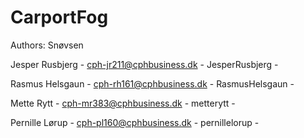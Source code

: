 # CarportFog

Authors: Snøvsen


Jesper Rusbjerg   -   cph-jr211@cphbusiness.dk  -   JesperRusbjerg  -

Rasmus Helsgaun   -   cph-rh161@cphbusiness.dk  -   RasmusHelsgaun  -

Mette Rytt        -   cph-mr383@cphbusiness.dk  -   metterytt       -

Pernille Lørup    -   cph-pl160@cphbusiness.dk  -   pernillelorup   -
